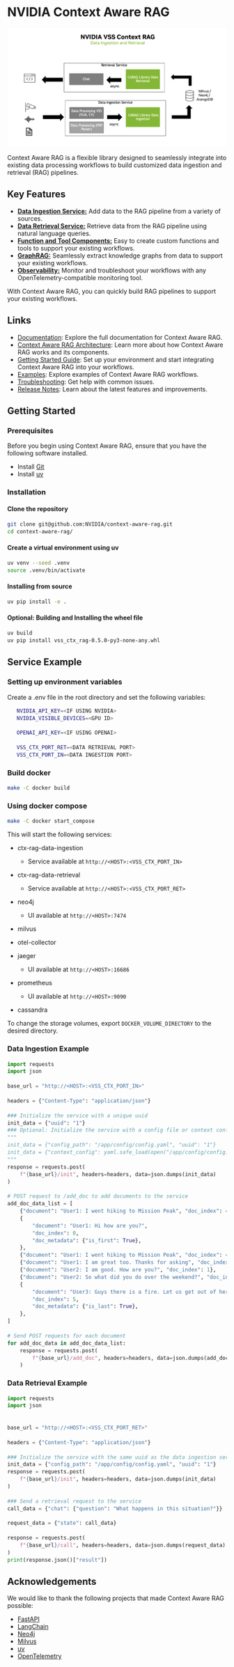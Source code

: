 <!--
SPDX-FileCopyrightText: Copyright (c) 2024-2025 NVIDIA CORPORATION & AFFILIATES. All rights reserved.
SPDX-License-Identifier: Apache-2.0
 *
Licensed under the Apache License, Version 2.0 (the "License");
you may not use this file except in compliance with the License.
You may obtain a copy of the License at
 *
http://www.apache.org/licenses/LICENSE-2.0
 *
Unless required by applicable law or agreed to in writing, software
distributed under the License is distributed on an "AS IS" BASIS,
WITHOUT WARRANTIES OR CONDITIONS OF ANY KIND, either express or implied.
See the License for the specific language governing permissions and
limitations under the License.
-->


# NVIDIA Context Aware RAG

![image](docs/source/_static/data_architecture.png)

Context Aware RAG is a flexible library designed to seamlessly integrate into existing data processing workflows to build customized data ingestion and retrieval (RAG) pipelines.

## Key Features

- [**Data Ingestion Service:**](https://nvidia.github.io/context-aware-rag/overview/features.html#ingestion-strategies) Add data to the RAG pipeline from a variety of sources.
- [**Data Retrieval Service:**](https://nvidia.github.io/context-aware-rag/overview/features.html#retrieval-strategies) Retrieve data from the RAG pipeline using natural language queries.
- [**Function and Tool Components:**](https://nvidia.github.io/context-aware-rag/overview/architecture.html#components) Easy to create custom functions and tools to support your existing workflows.
- [**GraphRAG:**](https://nvidia.github.io/context-aware-rag/overview/features.html#retrieval-strategies) Seamlessly extract knowledge graphs from data to support your existing workflows.
- [**Observability:**](https://nvidia.github.io/context-aware-rag/metrics.html) Monitor and troubleshoot your workflows with any OpenTelemetry-compatible monitoring tool.


With Context Aware RAG, you can quickly build RAG pipelines to support your existing workflows.

## Links

 * [Documentation](https://nvidia.github.io/context-aware-rag): Explore the full documentation for Context Aware RAG.
 * [Context Aware RAG Architecture](https://nvidia.github.io/context-aware-rag/overview/architecture.html): Learn more about how Context Aware RAG works and its components.
 * [Getting Started Guide](https://nvidia.github.io/context-aware-rag/guides/index.html): Set up your environment and start integrating Context Aware RAG into your workflows.
 * [Examples](https://nvidia.github.io/context-aware-rag/guides/library.html#document-ingestion): Explore examples of Context Aware RAG workflows.
 * [Troubleshooting](https://nvidia.github.io/context-aware-rag/troubleshooting.html): Get help with common issues.
 * [Release Notes](https://nvidia.github.io/context-aware-rag/release-notes.html): Learn about the latest features and improvements.

## Getting Started

### Prerequisites

Before you begin using Context Aware RAG, ensure that you have the following software installed.

- Install [Git](https://git-scm.com/)
- Install [uv](https://docs.astral.sh/uv/getting-started/installation/)


### Installation

#### Clone the repository

```bash
git clone git@github.com:NVIDIA/context-aware-rag.git
cd context-aware-rag/
```

#### Create a virtual environment using uv

```bash
uv venv --seed .venv
source .venv/bin/activate
```

#### Installing from source

```bash
uv pip install -e .
```

#### Optional: Building and Installing the wheel file

```bash
uv build
uv pip install vss_ctx_rag-0.5.0-py3-none-any.whl
```

## Service Example



### Setting up environment variables


Create a .env file in the root directory and set the following variables:

```bash
   NVIDIA_API_KEY=<IF USING NVIDIA>
   NVIDIA_VISIBLE_DEVICES=<GPU ID>

   OPENAI_API_KEY=<IF USING OPENAI>

   VSS_CTX_PORT_RET=<DATA RETRIEVAL PORT>
   VSS_CTX_PORT_IN=<DATA INGESTION PORT>
```

### Build docker

```bash
make -C docker build
```

### Using docker compose

```bash
make -C docker start_compose
```

This will start the following services:


* ctx-rag-data-ingestion

  * Service available at `http://<HOST>:<VSS_CTX_PORT_IN>`

* ctx-rag-data-retrieval

  * Service available at `http://<HOST>:<VSS_CTX_PORT_RET>`

* neo4j

  * UI available at `http://<HOST>:7474`

* milvus

* otel-collector

* jaeger

  * UI available at `http://<HOST>:16686`

* prometheus

  * UI available at `http://<HOST>:9090`

* cassandra

To change the storage volumes, export `DOCKER_VOLUME_DIRECTORY` to the desired directory.

### Data Ingestion Example

```python
import requests
import json

base_url = "http://<HOST>:<VSS_CTX_PORT_IN>"

headers = {"Content-Type": "application/json"}

### Initialize the service with a unique uuid
init_data = {"uuid": "1"}
### Optional: Initialize the service with a config file or context config
"""
init_data = {"config_path": "/app/config/config.yaml", "uuid": "1"}
init_data = {"context_config": yaml.safe_load(open("/app/config/config.yaml")), "uuid": "1"}
"""
response = requests.post(
    f"{base_url}/init", headers=headers, data=json.dumps(init_data)
)

# POST request to /add_doc to add documents to the service
add_doc_data_list = [
    {"document": "User1: I went hiking to Mission Peak", "doc_index": 4},
    {
        "document": "User1: Hi how are you?",
        "doc_index": 0,
        "doc_metadata": {"is_first": True},
    },
    {"document": "User1: I went hiking to Mission Peak", "doc_index": 4},
    {"document": "User1: I am great too. Thanks for asking", "doc_index": 2},
    {"document": "User2: I am good. How are you?", "doc_index": 1},
    {"document": "User2: So what did you do over the weekend?", "doc_index": 3},
    {
        "document": "User3: Guys there is a fire. Let us get out of here",
        "doc_index": 5,
        "doc_metadata": {"is_last": True},
    },
]

# Send POST requests for each document
for add_doc_data in add_doc_data_list:
    response = requests.post(
        f"{base_url}/add_doc", headers=headers, data=json.dumps(add_doc_data)
    )
```

### Data Retrieval Example

```python
import requests
import json


base_url = "http://<HOST>:<VSS_CTX_PORT_RET>"

headers = {"Content-Type": "application/json"}

### Initialize the service with the same uuid as the data ingestion service
init_data = {"config_path": "/app/config/config.yaml", "uuid": "1"}
response = requests.post(
    f"{base_url}/init", headers=headers, data=json.dumps(init_data)
)

### Send a retrieval request to the service
call_data = {"chat": {"question": "What happens in this situation?"}}

request_data = {"state": call_data}

response = requests.post(
    f"{base_url}/call", headers=headers, data=json.dumps(request_data)
)
print(response.json()["result"])

```

## Acknowledgements

We would like to thank the following projects that made Context Aware RAG possible:

- [FastAPI](https://github.com/tiangolo/fastapi)
- [LangChain](https://github.com/langchain-ai/langchain)
- [Neo4j](https://github.com/neo4j/neo4j)
- [Milvus](https://github.com/milvus-io/milvus)
- [uv](https://github.com/astral-sh/uv)
- [OpenTelemetry](https://github.com/open-telemetry/opentelemetry-python)
